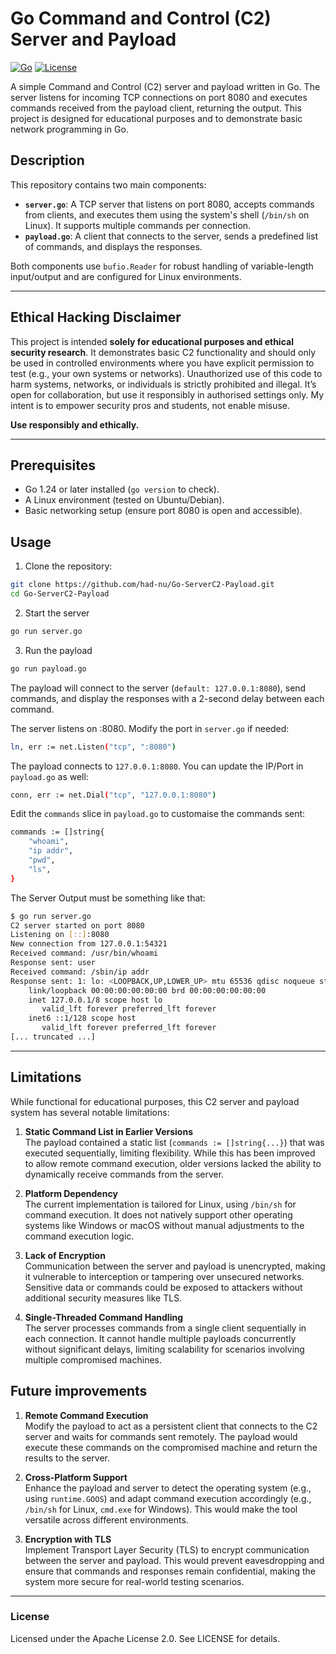 # Go Command and Control (C2) Server and Payload

[![Go](https://img.shields.io/badge/Go-1.21+-00ADD8.svg?style=flat-square&logo=go)](https://golang.org/)
[![License](https://img.shields.io/badge/License-Apache%202.0-blue.svg?style=flat-square)](https://opensource.org/licenses/Apache-2.0)

A simple Command and Control (C2) server and payload written in Go. The server listens for incoming TCP connections on port 8080 and executes commands received from the payload client, returning the output. This project is designed for educational purposes and to demonstrate basic network programming in Go.

## Description

This repository contains two main components:
- **`server.go`**: A TCP server that listens on port 8080, accepts commands from clients, and executes them using the system's shell (`/bin/sh` on Linux). It supports multiple commands per connection.
- **`payload.go`**: A client that connects to the server, sends a predefined list of commands, and displays the responses.

Both components use `bufio.Reader` for robust handling of variable-length input/output and are configured for Linux environments.

---

## Ethical Hacking Disclaimer

This project is intended **solely for educational purposes and ethical security research**. It demonstrates basic C2 functionality and should only be used in controlled environments where you have explicit permission to test (e.g., your own systems or networks). Unauthorized use of this code to harm systems, networks, or individuals is strictly prohibited and illegal. It’s open for collaboration, but use it responsibly in authorised settings only. My intent is to empower security pros and students, not enable misuse.

**Use responsibly and ethically.**

---

## Prerequisites

- Go 1.24 or later installed (`go version` to check).
- A Linux environment (tested on Ubuntu/Debian).
- Basic networking setup (ensure port 8080 is open and accessible).

## Usage

1. Clone the repository:
```bash
git clone https://github.com/had-nu/Go-ServerC2-Payload.git
cd Go-ServerC2-Payload
```
2. Start the server
``` bash
go run server.go
```

3. Run the payload
``` bash
go run payload.go
```

The payload will connect to the server (`default: 127.0.0.1:8080`), send commands, and display the responses with a 2-second delay between each command.

The server listens on :8080. Modify the port in `server.go` if needed:
``` bash
ln, err := net.Listen("tcp", ":8080")
```
The payload connects to `127.0.0.1:8080`. You can update the IP/Port in `payload.go` as well:
``` bash
conn, err := net.Dial("tcp", "127.0.0.1:8080")
```
Edit the `commands` slice in `payload.go` to customaise the commands sent:
``` bash
commands := []string{
    "whoami",
    "ip addr",
    "pwd",
    "ls",
}
```

The Server Output must be something like that:
``` bash
$ go run server.go
C2 server started on port 8080
Listening on [::]:8080
New connection from 127.0.0.1:54321
Received command: /usr/bin/whoami
Response sent: user
Received command: /sbin/ip addr
Response sent: 1: lo: <LOOPBACK,UP,LOWER_UP> mtu 65536 qdisc noqueue state UNKNOWN group default qlen 1000
    link/loopback 00:00:00:00:00:00 brd 00:00:00:00:00:00
    inet 127.0.0.1/8 scope host lo
       valid_lft forever preferred_lft forever
    inet6 ::1/128 scope host 
       valid_lft forever preferred_lft forever
[... truncated ...]
```

---
## Limitations

While functional for educational purposes, this C2 server and payload system has several notable limitations:

1. **Static Command List in Earlier Versions**  
   The payload contained a static list (`commands := []string{...}`) that was executed sequentially, limiting flexibility. While this has been improved to allow remote command execution, older versions lacked the ability to dynamically receive commands from the server.

2. **Platform Dependency**  
   The current implementation is tailored for Linux, using `/bin/sh` for command execution. It does not natively support other operating systems like Windows or macOS without manual adjustments to the command execution logic.

3. **Lack of Encryption**  
   Communication between the server and payload is unencrypted, making it vulnerable to interception or tampering over unsecured networks. Sensitive data or commands could be exposed to attackers without additional security measures like TLS.

4. **Single-Threaded Command Handling**  
   The server processes commands from a single client sequentially in each connection. It cannot handle multiple payloads concurrently without significant delays, limiting scalability for scenarios involving multiple compromised machines.

## Future improvements

1. **Remote Command Execution**  
   Modify the payload to act as a persistent client that connects to the C2 server and waits for commands sent remotely. The payload would execute these commands on the compromised machine and return the results to the server.

2. **Cross-Platform Support**  
   Enhance the payload and server to detect the operating system (e.g., using `runtime.GOOS`) and adapt command execution accordingly (e.g., `/bin/sh` for Linux, `cmd.exe` for Windows). This would make the tool versatile across different environments.

3. **Encryption with TLS**  
   Implement Transport Layer Security (TLS) to encrypt communication between the server and payload. This would prevent eavesdropping and ensure that commands and responses remain confidential, making the system more secure for real-world testing scenarios.

---
### License

Licensed under the Apache License 2.0. See LICENSE for details.
